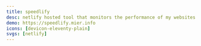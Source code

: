 ```yaml
---
title: speedlify
desc: netlify hosted tool that monitors the performance of my websites.
demo: https://speedlify.mier.info
icons: [devicon-eleventy-plain]
svgs: [netlify]
---
```

